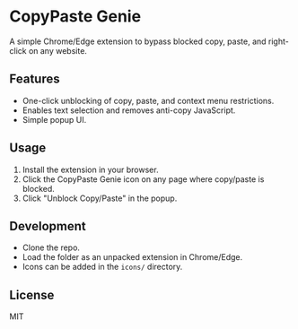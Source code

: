 # CopyPaste Genie

A simple Chrome/Edge extension to bypass blocked copy, paste, and right-click on any website.

## Features

- One-click unblocking of copy, paste, and context menu restrictions.
- Enables text selection and removes anti-copy JavaScript.
- Simple popup UI.

## Usage

1. Install the extension in your browser.
2. Click the CopyPaste Genie icon on any page where copy/paste is blocked.
3. Click "Unblock Copy/Paste" in the popup.

## Development

- Clone the repo.
- Load the folder as an unpacked extension in Chrome/Edge.
- Icons can be added in the `icons/` directory.

## License

MIT
